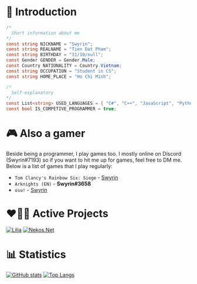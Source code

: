 # 👋 Introduction

```c#
/* 
  Short information about me
*/
const string NICKNAME = "Swyrin";
const string REALNAME = "Tien Dat Pham";
const string BIRTHDAY = "31/10/null";
const Gender GENDER = Gender.Male;
const Country NATIONALITY = Country.Vietnam;
const string OCCUPATION = "Student in CS";
const string HOME_PLACE = "Ho Chi Minh";

/*
  Self-explanatory 
*/ 
const List<string> USED_LANGUAGES = { "C#", "C++", "JavaScript", "Python" };
const bool IS_COMPETIVE_PROGRAMMER = true;
```

# 🎮 Also a gamer

Beside being a programmer, I play games too. I mostly online on Discord (Swyrin#7193) so if you want to hit me up for games, feel free to DM me.
Below is a list of games that I play regularly:
- `Tom Clancy's Rainbow Six: Siege` - [Swyrin](https://ubisoftconnect.com/en-US/profile/Swyrin/)
- `Arknights (EN)` - **Swyrin#3658**
- `osu!` - [Swyrin](https://osu.ppy.sh/users/13101472)

# ❤️🧑‍💻 Active Projects

[![Lilia](https://github-readme-stats.vercel.app/api/pin/?username=Lilia-Workshop&repo=Lilia&theme=tokyonight)](https://github.com/Lilia-Workshop/Lilia)
[![Nekos.Net](https://github-readme-stats.vercel.app/api/pin/?username=Nekos-life&repo=Nekos.Net&show_owner=true&theme=tokyonight)](https://github.com/Nekos-life/Nekos.Net)

# 📊 Statistics

[![GitHub stats](https://github-readme-stats.vercel.app/api?username=Swyreee&theme=tokyonight&show_icons=true&include_all_commits=true&count_private=true)]()
[![Top Langs](https://github-readme-stats.vercel.app/api/top-langs/?username=Swyreee&langs_count=3&theme=tokyonight)]()

